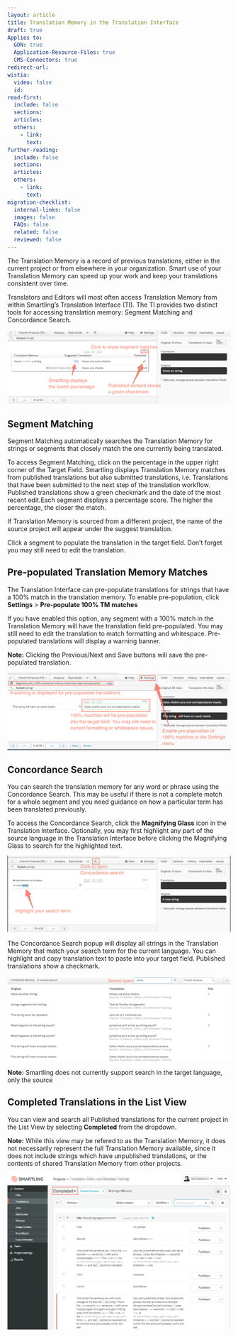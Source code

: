 ```yaml
---
layout: article
title: Translation Memory in the Translation Interface
draft: true
Applies to:
  GDN: true
  Application-Resource-Files: true
  CMS-Connectors: true
redirect-url:
wistia:
  video: false
  id:
read-first:
  include: false
  sections:
  articles:
  others:
    - link:
      text:
further-reading:
  include: false
  sections:
  articles:
  others:
    - link:
      text:
migration-checklist:
  internal-links: false
  images: false
  FAQs: false
  related: false
  reviewed: false
---
```



The Translation Memory is a record of previous translations, either in the current project or from elsewhere in your organization. Smart use of your Translation Memory can speed up your work and keep your translations consistent over time.

Translators and Editors will most often access Translation Memory from within Smartling’s Translation Interface (TI). The TI provides two distinct tools for accessing translation memory: Segment Matching and Concordance Search.

![](/uploads/versions/tmmi1---x----1172-390x---.png)

## Segment Matching

Segment Matching automatically searches the Translation Memory for strings or segments that closely match the one currently being translated.

To access Segment Matching, click on the percentage in the upper right corner of the Target Field. Smartling displays Translation Memory matches from published translations but also submitted translations, i.e. Translations that have been submitted to the next step of the translation workflow. Published translations show a green checkmark and the date of the most recent edit.Each segment displays a percentage score. The higher the percentage, the closer the match.

If Translation Memory is sourced from a different project, the name of the source project will appear under the suggest translation.

Click a segment to populate the translation in the target field. Don’t forget you may still need to edit the translation.

## **Pre-populated Translation Memory Matches**

The Translation Interface can pre-populate translations for strings that have a 100% match in the translation memory. To enable pre-population, click **Settings** &gt; **Pre-populate 100% TM matches**

If you have enabled this option, any segment with a 100% match in the Translation Memory will have the translation field pre-populated. You may still need to edit the translation to match formatting and whitespace. Pre-populated translations will display a warning banner.

**Note:** Clicking the Previous/Next and Save buttons will save the pre-populated translation.

![](/uploads/versions/tmti2---x----1168-406x---.png)

## **Concordance Search**

You can search the translation memory for any word or phrase using the Concordance Search. This may be useful if there is not a complete match for a whole segment and you need guidance on how a particular term has been translated previously.

To access the Concordance Search, click the **Magnifying Glass** icon in the Translation Interface. Optionally, you may first highlight any part of the source language in the Translation Interface before clicking the Magnifying Glass to search for the highlighted text.

![](/uploads/versions/tmti3---x----1180-403x---.png)

The Concordance Search popup will display all strings in the Translation Memory that match your search term for the current language. You can highlight and copy translation text to paste into your target field. Published translations show a checkmark.

![](/uploads/versions/tmti4---x----1112-424x---.png)

**Note:** Smartling does not currently support search in the target language, only the source

## Completed Translations in the List View

You can view and search all Published translations for the current project in the List View by selecting **Completed** from the dropdown.

**Note:** While this view may be refered to as the Translation Memory, it does not necessarily represent the full Translation Memory available, since it does not include strings which have unpublished translations, or the contents of shared Translation Memory from other projects.

![](/uploads/versions/tmti5---x----1230-860x---.png)